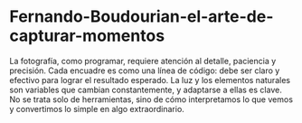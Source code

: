# Fernando-Boudourian-el-arte-de-capturar-momentos
La fotografía, como programar, requiere atención al detalle, paciencia y precisión. Cada encuadre es como una línea de código: debe ser claro y efectivo para lograr el resultado esperado. La luz y los elementos naturales son variables que cambian constantemente, y adaptarse a ellas es clave. No se trata solo de herramientas, sino de cómo interpretamos lo que vemos y convertimos lo simple en algo extraordinario.

